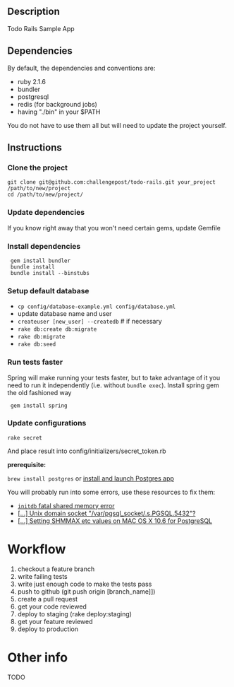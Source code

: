 ## Description

Todo Rails Sample App

## Dependencies

By default, the dependencies and conventions are:

- ruby 2.1.6
- bundler
- postgresql
- redis (for background jobs)
- having "./bin" in your $PATH

You do not have to use them all but will need to update the project yourself.

## Instructions

### Clone the project

    git clone git@github.com:challengepost/todo-rails.git your_project /path/to/new/project
    cd /path/to/new/project/

### Update dependencies

If you know right away that you won't need certain gems, update Gemfile

### Install dependencies

     gem install bundler
     bundle install
     bundle install --binstubs

### Setup default database

- `cp config/database-example.yml config/database.yml`
- update database name and user
- `createuser [new_user] --createdb` # if necessary
- `rake db:create db:migrate`
- `rake db:migrate`
- `rake db:seed`

### Run tests faster

Spring will make running your tests faster, but to take advantage of it you need to run it independently (i.e. without `bundle exec`). Install spring gem the old fashioned way

     gem install spring

### Update configurations

    rake secret

And place result into config/initializers/secret_token.rb

**prerequisite:**

`brew install postgres` or [install and launch Postgres app](http://postgresapp.com/)

You will probably run into some errors, use these resources to fix them:

- [`initdb` fatal shared memory error](http://willbryant.net/software/mac_os_x/postgres_initdb_fatal_shared_memory_error_on_leopard)
- [[...] Unix domain socket "/var/pgsql_socket/.s.PGSQL.5432"?](http://stackoverflow.com/questions/6770649/repairing-postgresql-after-upgrading-to-osx-10-7-lion)
- [[...] Setting SHMMAX etc values on MAC OS X 10.6 for PostgreSQL](http://stackoverflow.com/questions/2017004/setting-shmmax-etc-values-on-mac-os-x-10-6-for-postgresql)

# Workflow

1. checkout a feature branch
2. write failing tests
3. write just enough code to make the tests pass
4. push to github (git push origin [branch_name]])
5. create a pull request
6. get your code reviewed
7. deploy to staging (rake deploy:staging)
8. get your feature reviewed
9. deploy to production

# Other info

TODO

